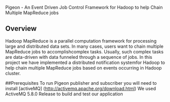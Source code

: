 Pigeon - An Event Driven Job Control Framework for Hadoop to help Chain Multiple MapReduce jobs

## Overview
Hadoop MapReduce is a parallel computation framework for processing large and distributed data sets. 
In many cases, users want to chain multiple MapReduce jobs to accomplishcomplex tasks. 
Usually, such complex tasks are data-driven with data funneled through a sequence of jobs. 
In this project we have implemented a distributed notification systemfor Hadoop to help chain
multiple MapReduce jobs based on events occurring in Hadoop cluster.

##Prerequisites
To run Pigeon publisher and subscriber you will need to install [activeMQ] (http://activemq.apache.org/download.html) 
We used ActiveMQ 5.8.0 Release to build and test our application

